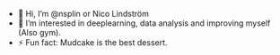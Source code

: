 - 👋 Hi, I’m @nsplin or Nico Lindström
- 👀 I’m interested in deeplearning, data analysis and improving myself (Also gym).
- ⚡ Fun fact: Mudcake is the best dessert.


